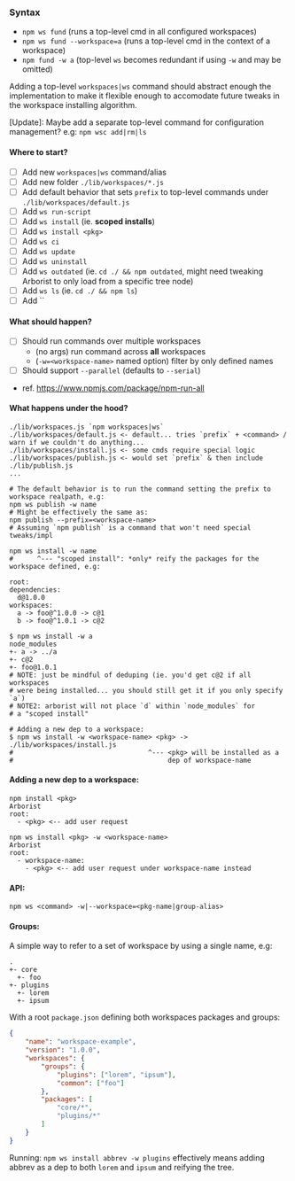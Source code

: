 ### Syntax

- `npm ws fund` (runs a top-level cmd in all configured workspaces)
- `npm ws fund --workspace=a` (runs a top-level cmd in the context of a workspace)
- `npm fund -w a` (top-level `ws` becomes redundant if using `-w` and may be omitted)

Adding a top-level `workspaces|ws` command should abstract enough the implementation to make it flexible enough to accomodate future tweaks in the workspace installing algorithm.

[Update]: Maybe add a separate top-level command for configuration management? e.g: `npm wsc add|rm|ls`

#### Where to start?
- [ ] Add new `workspaces|ws` command/alias
- [ ] Add new folder `./lib/workspaces/*.js`
- [ ] Add default behavior that sets `prefix` to top-level commands under `./lib/workspaces/default.js`
- [ ] Add `ws run-script`
- [ ] Add `ws install` (ie. **scoped installs**)
- [ ] Add `ws install <pkg>`
- [ ] Add `ws ci`
- [ ] Add `ws update`
- [ ] Add `ws uninstall`
- [ ] Add `ws outdated` (ie. `cd ./ && npm outdated`, might need tweaking Arborist to only load from a specific tree node)
- [ ] Add `ws ls` (ie. `cd ./ && npm ls`)
- [ ] Add ``

#### What should happen?
- [ ] Should run commands over multiple workspaces
  * (no args) run command across **all** workspaces
  * (`-w=<workspace-name>` named option) filter by only defined names
- [ ] Should support `--parallel` (defaults to `--serial`)
- ref. https://www.npmjs.com/package/npm-run-all

#### What happens under the hood?

```
./lib/workspaces.js `npm workspaces|ws`
./lib/workspaces/default.js <- default... tries `prefix` + <command> / warn if we couldn't do anything...
./lib/workspaces/install.js <- some cmds require special logic
./lib/workspaces/publish.js <- would set `prefix` & then include ./lib/publish.js
...

# The default behavior is to run the command setting the prefix to workspace realpath, e.g:
npm ws publish -w name
# Might be effectively the same as:
npm publish --prefix=<workspace-name>
# Assuming `npm publish` is a command that won't need special tweaks/impl

npm ws install -w name
#      ^--- "scoped install": *only* reify the packages for the workspace defined, e.g:

root:
dependencies:
  d@1.0.0
workspaces:
  a -> foo@^1.0.0 -> c@1
  b -> foo@^1.0.1 -> c@2
  
$ npm ws install -w a
node_modules
+- a -> ../a
+- c@2
+- foo@1.0.1
# NOTE: just be mindful of deduping (ie. you'd get c@2 if all workspaces
# were being installed... you should still get it if you only specify `a`)
# NOTE2: arborist will not place `d` within `node_modules` for
# a "scoped install"

# Adding a new dep to a workspace:
$ npm ws install -w <workspace-name> <pkg> -> ./lib/workspaces/install.js 
#                                  ^--- <pkg> will be installed as a
#                                       dep of workspace-name
```

#### Adding a new dep to a workspace:

```
npm install <pkg>
Arborist
root:
  - <pkg> <-- add user request
 
npm ws install <pkg> -w <workspace-name>
Arborist
root:
  - workspace-name:
    - <pkg> <-- add user request under workspace-name instead
```

#### API: 

```
npm ws <command> -w|--workspace=<pkg-name|group-alias>
```

#### Groups:

A simple way to refer to a set of workspace by using a single name, e.g:

```
.
+- core
  +- foo
+- plugins
  +- lorem
  +- ipsum
```

With a root `package.json` defining both workspaces packages and groups:
```json
{
    "name": "workspace-example",
    "version": "1.0.0",
    "workspaces": {
        "groups": {
            "plugins": ["lorem", "ipsum"],
            "common": ["foo"]
        },
        "packages": [
            "core/*",
            "plugins/*"
        ]
    }
}
```

Running: `npm ws install abbrev -w plugins` effectively means adding abbrev as a dep to both `lorem` and `ipsum` and reifying the tree.
